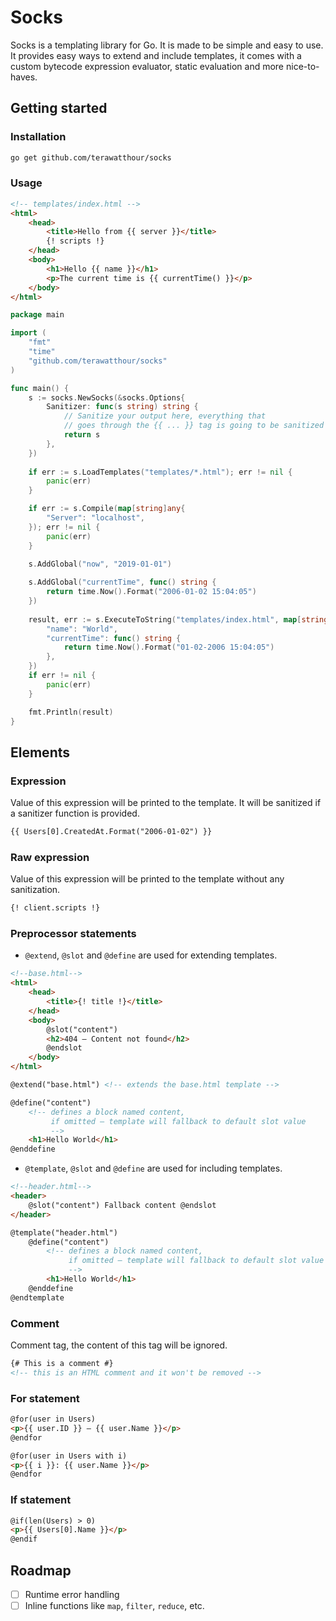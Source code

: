 # Socks

Socks is a templating library for Go. It is made to be simple
and easy to use. It provides easy ways to extend and include
templates, it comes with a custom bytecode expression evaluator, 
static evaluation and more nice-to-haves. 

## Getting started

### Installation
```bash
go get github.com/terawatthour/socks
```

### Usage
```html
<!-- templates/index.html -->
<html>
    <head>
        <title>Hello from {{ server }}</title>
        {! scripts !}
    </head>
    <body>
        <h1>Hello {{ name }}</h1>
        <p>The current time is {{ currentTime() }}</p>
    </body>
</html>
```

```go
package main

import (
    "fmt"
    "time"
    "github.com/terawatthour/socks"
)

func main() {
    s := socks.NewSocks(&socks.Options{
        Sanitizer: func(s string) string {
            // Sanitize your output here, everything that
            // goes through the {{ ... }} tag is going to be sanitized 
            return s
        },
    })
	
    if err := s.LoadTemplates("templates/*.html"); err != nil {
        panic(err)
    }

    if err := s.Compile(map[string]any{
        "Server": "localhost",
    }); err != nil {
        panic(err)
    }

    s.AddGlobal("now", "2019-01-01")
	
    s.AddGlobal("currentTime", func() string {
        return time.Now().Format("2006-01-02 15:04:05")
    })
	
    result, err := s.ExecuteToString("templates/index.html", map[string]any{
        "name": "World",
        "currentTime": func() string {
            return time.Now().Format("01-02-2006 15:04:05")
        },
    })
    if err != nil {
        panic(err)
    }

    fmt.Println(result)
}
```

## Elements

### Expression
Value of this expression will be printed to the template.
It will be sanitized if a sanitizer function is provided.
```html
{{ Users[0].CreatedAt.Format("2006-01-02") }}
```

### Raw expression
Value of this expression will be printed to the template without any sanitization.
```html
{! client.scripts !}
```

### Preprocessor statements
- `@extend`, `@slot` and `@define` are used for extending templates.
```html
<!--base.html-->
<html>
    <head>
        <title>{! title !}</title>
    </head>
    <body>
        @slot("content")
        <h2>404 – Content not found</h2>
        @endslot
    </body>
</html>
```
```html
@extend("base.html") <!-- extends the base.html template -->

@define("content")
    <!-- defines a block named content, 
         if omitted – template will fallback to default slot value 
         -->
    <h1>Hello World</h1>
@enddefine
```
- `@template`, `@slot` and `@define` are used for including templates.
```html
<!--header.html-->
<header>
    @slot("content") Fallback content @endslot
</header>
```
```html
@template("header.html")
    @define("content")
        <!-- defines a block named content, 
             if omitted – template will fallback to default slot value 
             -->
        <h1>Hello World</h1>
    @enddefine
@endtemplate
```

### Comment
Comment tag, the content of this tag will be ignored.
```html
{# This is a comment #}
<!-- this is an HTML comment and it won't be removed -->
```

### For statement

```html
@for(user in Users)
<p>{{ user.ID }} – {{ user.Name }}</p>
@endfor

@for(user in Users with i)
<p>{{ i }}: {{ user.Name }}</p>
@endfor
```

### If statement
```html
@if(len(Users) > 0)
<p>{{ Users[0].Name }}</p>
@endif
```

## Roadmap
- [ ] Runtime error handling
- [ ] Inline functions like `map`, `filter`, `reduce`, etc.